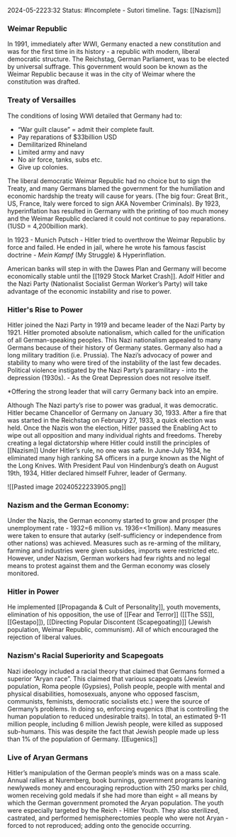 2024-05-2223:32
Status:  #Incomplete - Sutori timeline. 
Tags: [[Nazism]] 
### Weimar Republic 
In 1991, immediately after WWI, Germany enacted a new constitution and was for the first time in its history - a republic with modern, liberal democratic structure. The Reichstag, German Parliament, was to be elected by universal suffrage. This government would soon be known as the Weimar Republic because it was in the city of Weimar where the constitution was drafted. 
### Treaty of Versailles 
The conditions of losing WWI detailed that Germany had to: 
- “War guilt clause” = admit their complete fault. 
- Pay reparations of $33billion USD
- Demilitarized Rhineland
- Limited army and navy
- No air force, tanks, subs etc.
- Give up colonies.

The liberal democratic Weimar Republic had no choice but to sign the Treaty, and many Germans blamed the government for the humiliation and economic hardship the treaty will cause for years. (The big four: Great Brit., US, France, Italy were forced to sign AKA November Criminals). By 1923, hyperinflation has resulted in Germany with the printing of too much money and the Weimar Republic declared it could not continue to pay reparations. (1USD = 4,200billion mark).

In 1923 - Munich Putsch - Hitler tried to overthrow the Weimar Republic by force and failed. He ended in jail, where he wrote his famous fascist doctrine - _Mein Kampf_ (My Struggle) & Hyperinflation.

American banks will step in with the Dawes Plan and Germany will become economically stable until the [[1929 Stock Market Crash]]. Adolf Hitler and the Nazi Party (Nationalist Socialist German Worker’s Party) will take advantage of the economic instability and rise to power.

### Hitler's Rise to Power 
Hitler joined the Nazi Party in 1919 and became leader of the Nazi Party by 1921. Hitler promoted absolute nationalism, which called for the unification of all German-speaking peoples. This Nazi nationalism appealed to many Germans because of their history of Germany states. Germany also had a long military tradition (i.e. Prussia). The Nazi’s advocacy of power and stability to many who were tired of the instability of the last few decades. Political violence instigated by the Nazi Party’s paramilitary - into the depression (1930s). - As the Great Depression does not resolve itself.

*Offering the strong leader that will carry Germany back into an empire.

Although The Nazi party’s rise to power was gradual, it was democratic. Hitler became Chancellor of Germany on January 30, 1933. After a fire that was started in the Reichstag on February 27, 1933, a quick election was held. Once the Nazis won the election, Hitler passed the Enabling Act to wipe out all opposition and many individual rights and freedoms. Thereby creating a legal dictatorship where Hitler could instill the principles of [[Nazism]] Under Hitler’s rule, no one was safe. In June-July 1934, he eliminated many high ranking SA officers in a purge known as the Night of the Long Knives. With President Paul von Hindenburg’s death on August 19th, 1934, Hitler declared himself Fuhrer, leader of Germany.

![[Pasted image 20240522233905.png]]

### Nazism and the German Economy: 
Under the Nazis, the German economy started to grow and prosper (the unemployment rate - 1932=6 million vs. 1936=<1million). Many measures were taken to ensure that autarky (self-sufficiency or independence from other nations) was achieved. Measures such as re-arming of the military, farming and industries were given subsides, imports were restricted etc. However, under Nazism, German workers had few rights and no legal means to protest against them and the German economy was closely monitored. 

### Hitler in Power
He implemented [[Propaganda & Cult of Personality]], youth movements, elimination of his opposition, the use of [[Fear and Terror]] ([[The SS]], [[Gestapo]]), [[Directing Popular Discontent (Scapegoating)]] (Jewish population, Weimar Republic, communism). All of which encouraged the rejection of liberal values.
### Nazism's Racial Superiority and Scapegoats 
Nazi ideology included a racial theory that claimed that Germans formed a superior “Aryan race”. This claimed that various scapegoats (Jewish population, Roma people (Gypsies), Polish people, people with mental and physical disabilities, homosexuals, anyone who opposed fascism, communists, feminists, democratic socialists etc.) were the source of Germany’s problems. In doing so, enforcing eugenics (that is controlling the human population to reduced undesirable traits). In total, an estimated 9-11 million people, including 6 million Jewish people, were killed as supposed sub-humans. This was despite the fact that Jewish people made up less than 1% of the population of Germany. [[Eugenics]]
### Live of Aryan Germans 
Hitler’s manipulation of the German people’s minds was on a mass scale. Annual rallies at Nuremberg, book burnings, government programs loaning newlyweds money and encouraging reproduction with 250 marks per child, women receiving gold medals if she had more than eight = all means by which the German government promoted the Aryan population. The youth were especially targeted by the Reich - Hitler Youth. They also sterilized, castrated, and performed hemispherectomies people who were not Aryan - forced to not reproduced; adding onto the genocide occurring.
